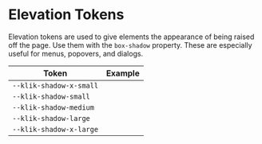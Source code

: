 # Elevation Tokens

Elevation tokens are used to give elements the appearance of being raised off the page. Use them with the `box-shadow` property. These are especially useful for menus, popovers, and dialogs.

| Token                 | Example                                                                          |
| --------------------- | -------------------------------------------------------------------------------- |
| `--klik-shadow-x-small` | <div class="elevation-demo" style="box-shadow: var(--klik-shadow-x-small);"></div> |
| `--klik-shadow-small`   | <div class="elevation-demo" style="box-shadow: var(--klik-shadow-small);"></div>   |
| `--klik-shadow-medium`  | <div class="elevation-demo" style="box-shadow: var(--klik-shadow-medium);"></div>  |
| `--klik-shadow-large`   | <div class="elevation-demo" style="box-shadow: var(--klik-shadow-large);"></div>   |
| `--klik-shadow-x-large` | <div class="elevation-demo" style="box-shadow: var(--klik-shadow-x-large);"></div> |
